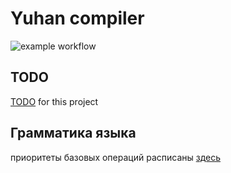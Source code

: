 # Yuhan compiler
![example workflow](https://github.com/Katarni/Yuhan/actions/workflows/tests.yml/badge.svg)

## TODO
[TODO](https://github.com/users/Katarni/projects/2) for this project

## Грамматика языка
приоритеты базовых операций расписаны [здесь](docs/operation-priority.md)
